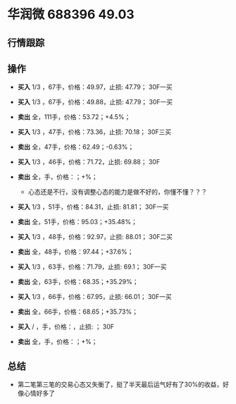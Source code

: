 # 华润微 688396 49.03

## 行情跟踪
  
## 操作
  - **买入** 1/3 ，67手，价格：49.97，止损: 47.79； 30F一买
  - **买入** 1/3 ，67手，价格：49.88，止损: 47.79； 30F一买
  - **卖出** 全，111手，价格：53.72；+4.5%；

  - **买入** 1/3 ，47手，价格：73.36，止损: 70.18； 30F三买
  - **卖出** 全，47手，价格：62.49；-0.63%；

  - **买入** 1/3 ，46手，价格：71.72，止损: 69.88； 30F
  - **卖出** 全，手，价格：；+%；
    - 心态还是不行，没有调整心态的能力是做不好的，你懂不懂？？？

  - **买入** 1/3 ，51手，价格：84.31，止损: 81.81； 30F一买
  - **卖出** 全，51手，价格：95.03；+35.48%；

  - **买入** 1/3 ，48手，价格：92.97，止损: 88.01； 30F二买
  - **卖出** 全，48手，价格：97.44；+37.6%；

  - **买入** 1/3 ，63手，价格：71.79，止损: 69.1； 30F一买
  - **卖出** 全，63手，价格：68.35；+35.29%；

  - **买入** 1/3 ，66手，价格：67.95，止损: 66.01； 30F一买
  - **卖出** 全，66手，价格：68.65；+35.73%；

  - **买入** / ，手，价格：，止损: ； 30F
  - **卖出** 全，手，价格：；+%；

## 总结
  - 第二笔第三笔的交易心态又失衡了，挺了半天最后运气好有了30%的收益，好像心情好多了
